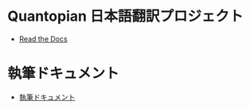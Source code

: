 # Quantopian 日本語翻訳プロジェクト

- [Read the Docs](https://quantopian-doc.readthedocs.io/)

# 執筆ドキュメント 

- [執筆ドキュメント](https://quantopian-doc-writing.readthedocs.io/ja/latest/index.html)

